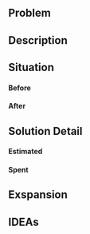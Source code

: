 ## Problem

## Description

## Situation
#### Before
#### After

## Solution Detail
#### Estimated
#### Spent

## Exspansion

## IDEAs

